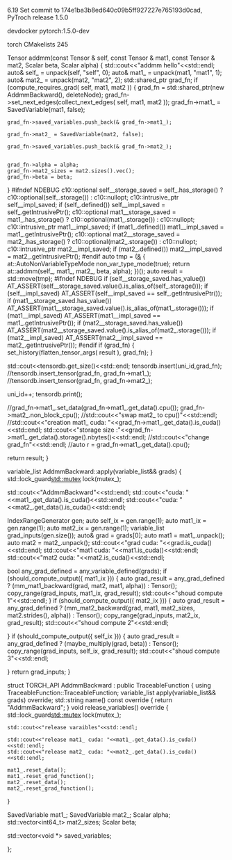 6.19
Set commit to 174e1ba3b8ed640c09b5ff927227e765193d0cad, PyTroch release 1.5.0

devdocker pytorch:1.5.0-dev 


torch CMakelists 245

Tensor addmm(const Tensor & self, const Tensor & mat1, const Tensor & mat2, Scalar beta, Scalar alpha) {
  std::cout<<"addmm hello"<<std::endl;
  auto& self_ = unpack(self, "self", 0);
  auto& mat1_ = unpack(mat1, "mat1", 1);
  auto& mat2_ = unpack(mat2, "mat2", 2);
  std::shared_ptr<AddmmBackward> grad_fn;
  if (compute_requires_grad( self, mat1, mat2 )) {
    grad_fn = std::shared_ptr<AddmmBackward>(new AddmmBackward(), deleteNode);
    grad_fn->set_next_edges(collect_next_edges( self, mat1, mat2 ));
    grad_fn->mat1_ = SavedVariable(mat1, false);

    grad_fn->saved_variables.push_back(& grad_fn->mat1_);

    grad_fn->mat2_ = SavedVariable(mat2, false);

    grad_fn->saved_variables.push_back(& grad_fn->mat2_);


    grad_fn->alpha = alpha;
    grad_fn->mat2_sizes = mat2.sizes().vec();
    grad_fn->beta = beta;
  }
  #ifndef NDEBUG
  c10::optional<Storage> self__storage_saved =
    self_.has_storage() ? c10::optional<Storage>(self_.storage()) : c10::nullopt;
  c10::intrusive_ptr<TensorImpl> self__impl_saved;
  if (self_.defined()) self__impl_saved = self_.getIntrusivePtr();
  c10::optional<Storage> mat1__storage_saved =
    mat1_.has_storage() ? c10::optional<Storage>(mat1_.storage()) : c10::nullopt;
  c10::intrusive_ptr<TensorImpl> mat1__impl_saved;
  if (mat1_.defined()) mat1__impl_saved = mat1_.getIntrusivePtr();
  c10::optional<Storage> mat2__storage_saved =
    mat2_.has_storage() ? c10::optional<Storage>(mat2_.storage()) : c10::nullopt;
  c10::intrusive_ptr<TensorImpl> mat2__impl_saved;
  if (mat2_.defined()) mat2__impl_saved = mat2_.getIntrusivePtr();
  #endif
  auto tmp = ([&]() {
    at::AutoNonVariableTypeMode non_var_type_mode(true);
    return at::addmm(self_, mat1_, mat2_, beta, alpha);
  })();
  auto result = std::move(tmp);
  #ifndef NDEBUG
  if (self__storage_saved.has_value())
    AT_ASSERT(self__storage_saved.value().is_alias_of(self_.storage()));
  if (self__impl_saved) AT_ASSERT(self__impl_saved == self_.getIntrusivePtr());
  if (mat1__storage_saved.has_value())
    AT_ASSERT(mat1__storage_saved.value().is_alias_of(mat1_.storage()));
  if (mat1__impl_saved) AT_ASSERT(mat1__impl_saved == mat1_.getIntrusivePtr());
  if (mat2__storage_saved.has_value())
    AT_ASSERT(mat2__storage_saved.value().is_alias_of(mat2_.storage()));
  if (mat2__impl_saved) AT_ASSERT(mat2__impl_saved == mat2_.getIntrusivePtr());
  #endif
  if (grad_fn) {
      set_history(flatten_tensor_args( result ), grad_fn);
  }

  std::cout<<tensordb.get_size()<<std::endl;
  tensordb.insert(uni_id,grad_fn);
  //tensordb.insert_tensor(grad_fn, grad_fn->mat1_);
  //tensordb.insert_tensor(grad_fn, grad_fn->mat2_);

  
  uni_id++;
  tensordb.print();
  
  //grad_fn->mat1_.set_data(grad_fn->mat1_.get_data().cpu());
  grad_fn->mat2_.non_block_cpu();
  //std::cout<<"swap mat2_ to cpu()"<<std::endl;
  //std::cout<<"creation mat1_ cuda: "<<grad_fn->mat1_.get_data().is_cuda()<<std::endl;
  std::cout<<"storage size :"<<grad_fn->mat1_.get_data().storage().nbytes()<<std::endl;
  //std::cout<<"change grad_fn"<<std::endl;
  //auto r = grad_fn->mat1_.get_data().cpu();

  return result;
}


variable_list AddmmBackward::apply(variable_list&& grads) {
  std::lock_guard<std::mutex> lock(mutex_);

  std::cout<<"AddmmBackward"<<std::endl;
  std::cout<<"cuda: "<<mat1_.get_data().is_cuda()<<std::endl;
  std::cout<<"cuda: "<<mat2_.get_data().is_cuda()<<std::endl;

  IndexRangeGenerator gen;
  auto self_ix = gen.range(1);
  auto mat1_ix = gen.range(1);
  auto mat2_ix = gen.range(1);
  variable_list grad_inputs(gen.size());
  auto& grad = grads[0];
  auto mat1 = mat1_.unpack();
  auto mat2 = mat2_.unpack();
  std::cout<<"grad cuda: "<<grad.is_cuda()<<std::endl;
  std::cout<<"mat1 cuda: "<<mat1.is_cuda()<<std::endl;
  std::cout<<"mat2 cuda: "<<mat2.is_cuda()<<std::endl;

  bool any_grad_defined = any_variable_defined(grads);
  if (should_compute_output({ mat1_ix })) {
    auto grad_result = any_grad_defined ? (mm_mat1_backward(grad, mat2, mat1, alpha)) : Tensor();
    copy_range(grad_inputs, mat1_ix, grad_result);
    std::cout<<"shoud compute 1"<<std::endl;
  }
  if (should_compute_output({ mat2_ix })) {
    auto grad_result = any_grad_defined ? (mm_mat2_backward(grad, mat1, mat2_sizes, mat2.strides(), alpha)) : Tensor();
    copy_range(grad_inputs, mat2_ix, grad_result);
    std::cout<<"shoud compute 2"<<std::endl;

  }
  if (should_compute_output({ self_ix })) {
    auto grad_result = any_grad_defined ? (maybe_multiply(grad, beta)) : Tensor();
    copy_range(grad_inputs, self_ix, grad_result);
    std::cout<<"shoud compute 3"<<std::endl;

  }
  return grad_inputs;
}


struct TORCH_API AddmmBackward : public TraceableFunction {
  using TraceableFunction::TraceableFunction;
  variable_list apply(variable_list&& grads) override;
  std::string name() const override { return "AddmmBackward"; }
  void release_variables() override {
    std::lock_guard<std::mutex> lock(mutex_);

    std::cout<<"release varaibles"<<std::endl;

    std::cout<<"release mat1_ cuda: "<<mat1_.get_data().is_cuda()<<std::endl;
    std::cout<<"release mat2_ cuda: "<<mat2_.get_data().is_cuda()<<std::endl;

    mat1_.reset_data();
    mat1_.reset_grad_function();
    mat2_.reset_data();
    mat2_.reset_grad_function();
  }

  SavedVariable mat1_;
  SavedVariable mat2_;
  Scalar alpha;
  std::vector<int64_t> mat2_sizes;
  Scalar beta;

  std::vector<void *> saved_variables;

};